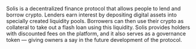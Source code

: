 Solis is a decentralized finance protocol that allows people to lend and borrow crypto. Lenders earn interest by depositing digital assets into specially created liquidity pools. Borrowers can then use their crypto as collateral to take out a flash loan using this liquidity. Solis provides holders with discounted fees on the platform, and it also serves as a governance token — giving owners a say in the future development of the protocol.

